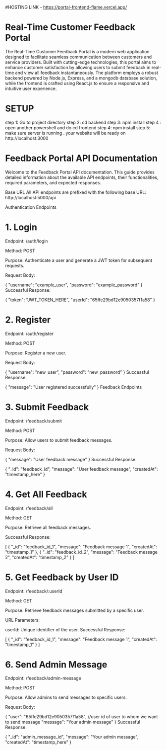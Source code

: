 #HOSTING LINK - https://portal-frontend-flame.vercel.app/

# Real-Time Customer Feedback Portal

The Real-Time Customer Feedback Portal is a modern web application designed to facilitate seamless communication between customers and service providers. Built with cutting-edge technologies, this portal aims to enhance customer satisfaction by allowing users to submit feedback in real-time and view all feedback instantaneously. The platform employs a robust backend powered by Node.js, Express, and a mongodb database solution, while the frontend is crafted using React.js to ensure a responsive and intuitive user experience.

# SETUP
step 1: Go to project directory
step 2: cd backend
step 3: npm install
step 4 : open another powershell and do cd frontend
step 4: npm install
step 5: make sure server is running . your website will be ready on  http://localhost:3000   

# Feedback Portal API Documentation
Welcome to the Feedback Portal API documentation. This guide provides detailed information about the available API endpoints, their functionalities, required parameters, and expected responses.

Base URL
All API endpoints are prefixed with the following base URL: http://localhost:5000/api

Authentication Endpoints
# 1. Login
Endpoint: /auth/login

Method: POST

Purpose: Authenticate a user and generate a JWT token for subsequent requests.

Request Body:

{
  "username": "example_user",
  "password": "example_password"
}
Successful Response:

{
  "token": "JWT_TOKEN_HERE",
  "userId": "65ffe29bd12e9050357f1a58"
}
# 2. Register
Endpoint: /auth/register

Method: POST

Purpose: Register a new user.

Request Body:

{
  "username": "new_user",
  "password": "new_password"
}
Successful Response:

{
  "message": "User registered successfully"
}
Feedback Endpoints
# 3. Submit Feedback
Endpoint: /feedback/submit

Method: POST

Purpose: Allow users to submit feedback messages.

Request Body:

{
  "message": "User feedback message"
}
Successful Response:

{
  "_id": "feedback_id",
  "message": "User feedback message",
  "createdAt": "timestamp_here"
}
# 4. Get All Feedback
Endpoint: /feedback/all

Method: GET

Purpose: Retrieve all feedback messages.

Successful Response:


[
  {
    "_id": "feedback_id_1",
    "message": "Feedback message 1",
    "createdAt": "timestamp_1"
  },
  {
    "_id": "feedback_id_2",
    "message": "Feedback message 2",
    "createdAt": "timestamp_2"
  }
]
# 5. Get Feedback by User ID
Endpoint: /feedback/:userId

Method: GET

Purpose: Retrieve feedback messages submitted by a specific user.

URL Parameters:

userId: Unique identifier of the user.
Successful Response:

[
  {
    "_id": "feedback_id_1",
    "message": "Feedback message 1",
    "createdAt": "timestamp_1"
  }
]
# 6. Send Admin Message
Endpoint: /feedback/admin-message

Method: POST

Purpose: Allow admins to send messages to specific users.

Request Body:

{
  "user": "65ffe29bd12e9050357f1a58",     //user id of user to whom we want to send message
  "message": "Your admin message"
}
Successful Response:

{
  "_id": "admin_message_id",
  "message": "Your admin message",
  "createdAt": "timestamp_here"
}




